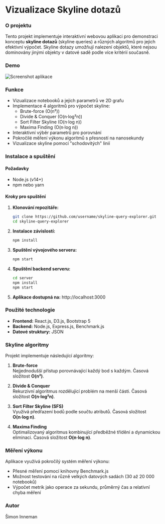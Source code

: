 # Vizualizace Skyline dotazů

### O projektu

Tento projekt implementuje interaktivní webovou aplikaci pro demonstraci konceptu **skyline dotazů** (skyline queries) a různých algoritmů pro jejich efektivní výpočet. Skyline dotazy umožňují nalezení objektů, které nejsou dominovány jinými objekty v datové sadě podle více kritérií současně.

### Demo

![Screenshot aplikace](screenshot.png)

### Funkce

- Vizualizace notebooků a jejich parametrů ve 2D grafu
- Implementace 4 algoritmů pro výpočet skyline:
  - Brute-force (O(n²))
  - Divide & Conquer (O(n·log²n))
  - Sort Filter Skyline (O(n·log n))
  - Maxima Finding (O(n·log n))
- Interaktivní výběr parametrů pro porovnání
- Pokročilé měření výkonu algoritmů s přesností na nanosekundy
- Vizualizace skyline pomocí "schodovitých" linií

### Instalace a spuštění

#### Požadavky
- Node.js (v14+)
- npm nebo yarn

#### Kroky pro spuštění

1. **Klonování repozitáře:**
   ```bash
   git clone https://github.com/username/skyline-query-explorer.git
   cd skyline-query-explorer
   
2. **Instalace závislostí:**
   ```bash
   npm install

3. **Spuštění vývojového serveru:**
   ```bash
   npm start

4. **Spuštění backend serveru:**
   ```bash
   cd server
   npm install
   npm start

5. **Aplikace dostupná na:**
    http://localhost:3000

### Použité technologie

- **Frontend:** React.js, D3.js, Bootstrap 5
- **Backend:** Node.js, Express.js, Benchmark.js
- **Datové struktury:** JSON

### Skyline algoritmy

Projekt implementuje následující algoritmy:

1. **Brute-force**  
   Nejjednodušší přístup porovnávající každý bod s každým. Časová složitost **O(n²)**.

2. **Divide & Conquer**  
   Rekurzivní algoritmus rozdělující problém na menší části. Časová složitost **O(n·log²n)**.

3. **Sort Filter Skyline (SFS)**  
   Využívá předřazení bodů podle součtu atributů. Časová složitost **O(n·log n)**.

4. **Maxima Finding**  
   Optimalizovaný algoritmus kombinující předběžné třídění a dynamickou eliminaci. Časová složitost **O(n·log n)**.

### Měření výkonu

Aplikace využívá pokročilý systém měření výkonu:
- Přesné měření pomocí knihovny Benchmark.js
- Možnost testování na různě velkých datových sadách (30 až 20 000 notebooků)
- Výpočet metrik jako operace za sekundu, průměrný čas a relativní chyba měření

### Autor

Šimon Inneman
